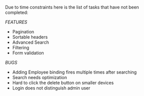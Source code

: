 Due to time constraints here is the list of tasks that have not been completed:

*FEATURES*
- Pagination
- Sortable headers
- Advanced Search
- Filtering
- Form validation

*BUGS*
- Adding Employee binding fires multiple times after searching
- Search needs optimization
- Hard to click the delete button on smaller devices
- Login does not distinguish admin user
